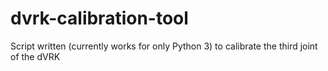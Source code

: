# dvrk-calibration-tool

Script written (currently works for only Python 3) to calibrate the third joint of the dVRK

